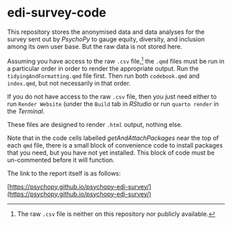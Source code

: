# edi-survey-code

This repository stores the anonymised data and data analyses for the survey sent out by *PsychoPy* to gauge equity, diversity, and inclusion among its own user base. But the raw data is not stored here.

Assuming you have access to the raw `.csv` file,[^1] the `.qmd` files must be run in a particular order in order to render the appropriate output. Run the `tidyingAndFormatting.qmd` file first. Then run both `codebook.qmd` and `index.qmd`, but not necessarily in that order. 

If you do not have access to the raw `.csv` file, then you just need either to run `Render Website` (under the `Build` tab in *RStudio* or run `quarto render` in the *Terminal*.

These files are designed to render `.html` output, nothing else.

Note that in the code cells labelled *getAndAttachPackages* near the top of each `qmd` file, there is a small block of convenience code to install packages that you need, but you have not yet installed. This block of code must be un-commented before it will function.

The link to the report itself is as follows:

[https://psychopy.github.io/psychopy-edi-survey/](https://psychopy.github.io/psychopy-edi-survey/)

[^1]: The raw `.csv` file is neither on this repository nor publicly available.